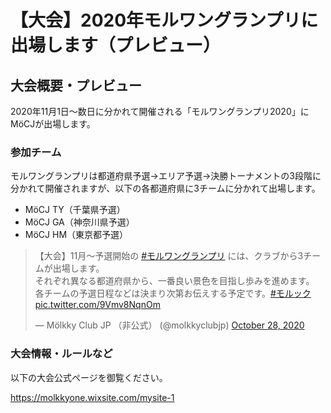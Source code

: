 # 【大会】2020年モルワングランプリに出場します（プレビュー）

## 大会概要・プレビュー

2020年11月1日～数日に分かれて開催される「モルワングランプリ2020」にMöCJが出場します。

### 参加チーム

モルワングランプリは都道府県予選→エリア予選→決勝トーナメントの3段階に分かれて開催されますが、以下の各都道府県に3チームに分かれて出場します。

- MöCJ TY（千葉県予選）
- MöCJ GA（神奈川県予選）
- MöCJ HM（東京都予選）

<blockquote class="twitter-tweet" data-partner="tweetdeck"><p lang="ja" dir="ltr">【大会】11月～予選開始の <a href="https://twitter.com/hashtag/%E3%83%A2%E3%83%AB%E3%83%AF%E3%83%B3%E3%82%B0%E3%83%A9%E3%83%B3%E3%83%97%E3%83%AA?src=hash&amp;ref_src=twsrc%5Etfw">#モルワングランプリ</a> には、クラブから3チームが出場します。<br>それぞれ異なる都道府県から、一番良い景色を目指し歩みを進めます。<br>各チームの予選日程などは決まり次第お伝えする予定です。<a href="https://twitter.com/hashtag/%E3%83%A2%E3%83%AB%E3%83%83%E3%82%AF?src=hash&amp;ref_src=twsrc%5Etfw">#モルック</a> <a href="https://t.co/9Vmv8NqnOm">pic.twitter.com/9Vmv8NqnOm</a></p>&mdash; Mölkky Club JP （非公式） (@molkkyclubjp) <a href="https://twitter.com/molkkyclubjp/status/1321333941324763136?ref_src=twsrc%5Etfw">October 28, 2020</a></blockquote>
<script async src="https://platform.twitter.com/widgets.js" charset="utf-8"></script>

### 大会情報・ルールなど

以下の大会公式ページを御覧ください。

https://molkkyone.wixsite.com/mysite-1



